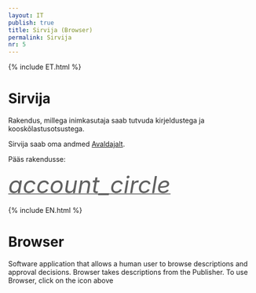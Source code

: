 ```yaml
---
layout: IT
publish: true
title: Sirvija (Browser)
permalink: Sirvija
nr: 5
---
```


{% include ET.html %}

# Sirvija

Rakendus, millega inimkasutaja saab tutvuda kirjeldustega ja kooskõlastusotsustega. 

Sirvija saab oma andmed [Avaldajalt](Avaldaja).

Pääs rakendusse:

<a href='http://ec2-35-160-53-79.us-west-2.compute.amazonaws.com:8082/' style='border-bottom: none !important;'><i class="material-icons ikoon" style='color: #616161; font-size: 48px;'>account_circle</i></a>

{% include EN.html %}

# Browser

Software application that allows a human user to browse descriptions and approval decisions. Browser takes descriptions from the Publisher. 
To use Browser, click on the icon above

